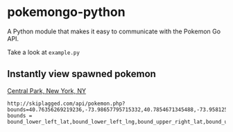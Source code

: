 # pokemongo-python
A Python module that makes it easy to communicate with the Pokemon Go API.

Take a look at `example.py`

## Instantly view spawned pokemon
[Central Park, New York, NY](http://skiplagged.com/api/pokemon.php?bounds=40.76356269219236,-73.98657795715332,40.7854671345488,-73.95812508392333)
```
http://skiplagged.com/api/pokemon.php?bounds=40.76356269219236,-73.98657795715332,40.7854671345488,-73.95812508392333
bounds = bound_lower_left_lat,bound_lower_left_lng,bound_upper_right_lat,bound_upper_right_lng
```
